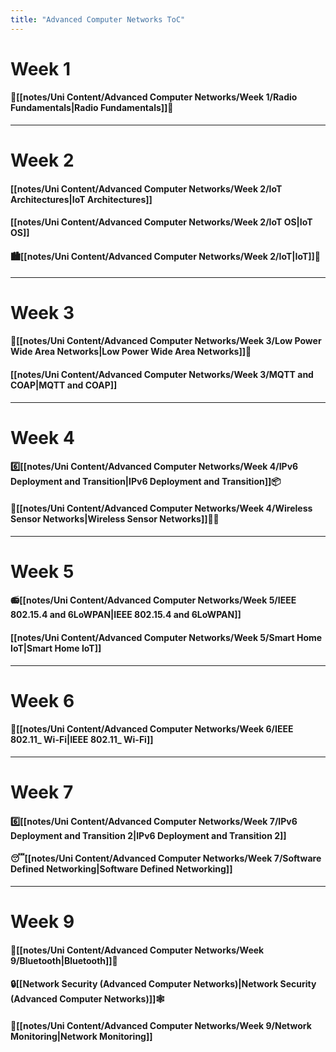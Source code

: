 ```yaml
---
title: "Advanced Computer Networks ToC"
---
```

# Week 1
#### 📡[[notes/Uni Content/Advanced Computer Networks/Week 1/Radio Fundamentals|Radio Fundamentals]]📖

---
# Week 2
#### [[notes/Uni Content/Advanced Computer Networks/Week 2/IoT Architectures|IoT Architectures]]
#### [[notes/Uni Content/Advanced Computer Networks/Week 2/IoT OS|IoT OS]]
#### 🏙[[notes/Uni Content/Advanced Computer Networks/Week 2/IoT|IoT]]📡

---
# Week 3
#### 🔋[[notes/Uni Content/Advanced Computer Networks/Week 3/Low Power Wide Area Networks|Low Power Wide Area Networks]]📡
#### [[notes/Uni Content/Advanced Computer Networks/Week 3/MQTT and COAP|MQTT and COAP]]

---
# Week 4
#### 6️⃣[[notes/Uni Content/Advanced Computer Networks/Week 4/IPv6 Deployment and Transition|IPv6 Deployment and Transition]]📦
#### 📡[[notes/Uni Content/Advanced Computer Networks/Week 4/Wireless Sensor Networks|Wireless Sensor Networks]]🌲🌳

---
# Week 5
#### 📻[[notes/Uni Content/Advanced Computer Networks/Week 5/IEEE 802.15.4 and 6LoWPAN|IEEE 802.15.4 and 6LoWPAN]]
#### [[notes/Uni Content/Advanced Computer Networks/Week 5/Smart Home IoT|Smart Home IoT]]

---
# Week 6
#### 📶[[notes/Uni Content/Advanced Computer Networks/Week 6/IEEE 802.11_ Wi-Fi|IEEE 802.11_ Wi-Fi]]

---
# Week 7
#### 6️⃣[[notes/Uni Content/Advanced Computer Networks/Week 7/IPv6 Deployment and Transition 2|IPv6 Deployment and Transition 2]]
#### 😴[[notes/Uni Content/Advanced Computer Networks/Week 7/Software Defined Networking|Software Defined Networking]]

---
# Week 9
#### 🔵[[notes/Uni Content/Advanced Computer Networks/Week 9/Bluetooth|Bluetooth]]🦷
#### 🔒[[Network Security (Advanced Computer Networks)|Network Security (Advanced Computer Networks)]]🕸
#### 👀[[notes/Uni Content/Advanced Computer Networks/Week 9/Network Monitoring|Network Monitoring]]